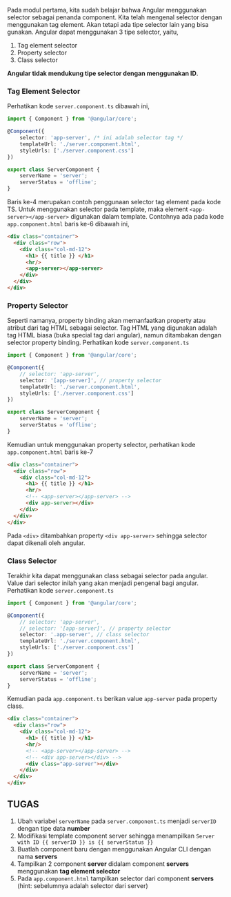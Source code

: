 Pada modul pertama, kita sudah belajar bahwa Angular menggunakan selector sebagai penanda component. Kita telah mengenal selector dengan menggunakan tag element. Akan tetapi ada tipe selector lain yang bisa gunakan. Angular dapat menggunakan 3 tipe selector, yaitu,
1. Tag element selector
1. Property selector
1. Class selector

**Angular tidak mendukung tipe selector dengan menggunakan ID**.

### Tag Element Selector
Perhatikan kode ```server.component.ts``` dibawah ini,
```typescript
import { Component } from '@angular/core';

@Component({
    selector: 'app-server', /* ini adalah selector tag */
    templateUrl: './server.component.html',
    styleUrls: ['./server.component.css']
})

export class ServerComponent {
    serverName = 'server';
    serverStatus = 'offline';
}
```
Baris ke-4 merupakan contoh penggunaan selector tag element pada kode TS. Untuk menggunakan selector pada template, maka element ```<app-server></app-server>``` digunakan dalam template. Contohnya ada pada kode ```app.component.html``` baris ke-6 dibawah ini,
```html
<div class="container">
  <div class="row">
    <div class="col-md-12">
      <h1> {{ title }} </h1>
      <hr/>
      <app-server></app-server>
    </div>
  </div>
</div>
```
### Property Selector
Seperti namanya, property binding akan memanfaatkan property atau atribut dari tag HTML sebagai selector. Tag HTML yang digunakan adalah tag HTML biasa (buka special tag dari angular), namun ditambakan dengan selector property binding. Perhatikan kode ```server.component.ts```
```typescript
import { Component } from '@angular/core';

@Component({
    // selector: 'app-server',
    selector: '[app-server]', // property selector
    templateUrl: './server.component.html',
    styleUrls: ['./server.component.css']
})

export class ServerComponent {
    serverName = 'server';
    serverStatus = 'offline';
}
```
Kemudian untuk menggunakan property selector, perhatikan kode ```app.component.html``` baris ke-7
```html
<div class="container">
  <div class="row">
    <div class="col-md-12">
      <h1> {{ title }} </h1>
      <hr/>
      <!-- <app-server></app-server> -->
      <div app-server></div>
    </div>
  </div>
</div>
```
Pada ```<div>``` ditambahkan property ```<div app-server>``` sehingga selector dapat dikenali oleh angular.
### Class Selector
Terakhir kita dapat menggunakan class sebagai selector pada angular. Value dari selector inilah yang akan menjadi pengenal bagi angular. Perhatikan kode ```server.component.ts```
```typescript
import { Component } from '@angular/core';

@Component({
    // selector: 'app-server',
    // selector: '[app-server]', // property selector
    selector: '.app-server', // class selector
    templateUrl: './server.component.html',
    styleUrls: ['./server.component.css']
})

export class ServerComponent {
    serverName = 'server';
    serverStatus = 'offline';
}
```
Kemudian pada ```app.component.ts``` berikan value ```app-server``` pada property class.
```html
<div class="container">
  <div class="row">
    <div class="col-md-12">
      <h1> {{ title }} </h1>
      <hr/>
      <!-- <app-server></app-server> -->
      <!-- <div app-server></div> -->
      <div class="app-server"></div>
    </div>
  </div>
</div>
```
## TUGAS
1. Ubah variabel ```serverName``` pada ```server.component.ts``` menjadi ```serverID``` dengan tipe data **number**
1. Modifikasi template component server sehingga menampilkan ```Server with ID {{ serverID }} is {{ serverStatus }}```
1. Buatlah component baru dengan menggunakan Angular CLI dengan nama **servers**
1. Tampilkan 2 component **server** didalam component **servers** menggunakan **tag element selector**
1. Pada ```app.component.html``` tampilkan selector dari component **servers** (hint: sebelumnya adalah selector dari server)